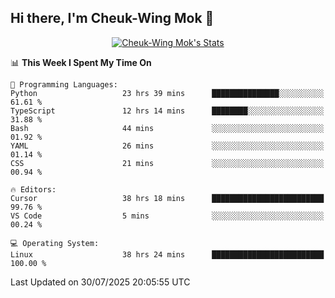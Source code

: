 ## Hi there, I'm Cheuk-Wing Mok 👋

<!--
**mozro0327/mozro0327** is a ✨ _special_ ✨ repository because its `README.md` (this file) appears on your GitHub profile.

Here are some ideas to get you started:

- 🔭 I’m currently working on ...
- 🌱 I’m currently learning ...
- 👯 I’m looking to collaborate on ...
- 🤔 I’m looking for help with ...
- 💬 Ask me about ...
- 📫 How to reach me: ...
- 😄 Pronouns: ...
- ⚡ Fun fact: ...
-->

<p align="center">
  <a href="https://github.com/mozro0327" class="rich-diff-level-one">
    <img src="https://github-readme-stats.vercel.app/api?username=mozro0327&title_color=333&text_color=777" alt="Cheuk-Wing Mok's Stats" >
    <!-- &hide=issues
    <img src="https://github-readme-stats.vercel.app/api?username=mozro0327&hide=issues&title_color=333&text_color=777" alt="Cheuk-Wing Mok's Stats" >
    -->
  </a>
</p>

<!--START_SECTION:waka-->
📊 **This Week I Spent My Time On** 

```text
💬 Programming Languages: 
Python                   23 hrs 39 mins      ███████████████░░░░░░░░░░   61.61 % 
TypeScript               12 hrs 14 mins      ████████░░░░░░░░░░░░░░░░░   31.88 % 
Bash                     44 mins             ░░░░░░░░░░░░░░░░░░░░░░░░░   01.92 % 
YAML                     26 mins             ░░░░░░░░░░░░░░░░░░░░░░░░░   01.14 % 
CSS                      21 mins             ░░░░░░░░░░░░░░░░░░░░░░░░░   00.94 % 

🔥 Editors: 
Cursor                   38 hrs 18 mins      █████████████████████████   99.76 % 
VS Code                  5 mins              ░░░░░░░░░░░░░░░░░░░░░░░░░   00.24 % 

💻 Operating System: 
Linux                    38 hrs 24 mins      █████████████████████████   100.00 % 
```


 Last Updated on 30/07/2025 20:05:55 UTC
<!--END_SECTION:waka-->
